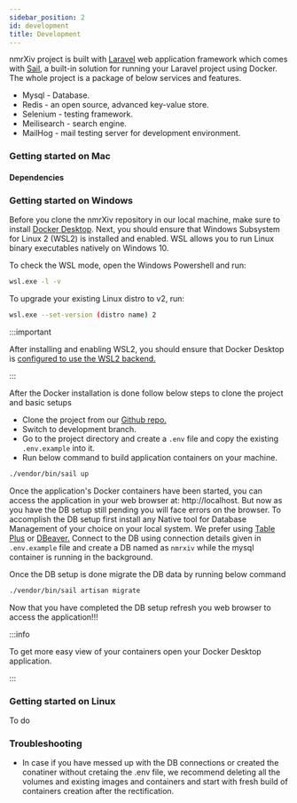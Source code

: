 ```yaml
---
sidebar_position: 2
id: development
title: Development
---
```


nmrXiv project is built with [Laravel](https://laravel.com/docs/8.x) web application framework which comes with [Sail](https://laravel.com/docs/8.x/sail), a built-in solution for running your Laravel project using Docker. 
The whole project is a package of below services and features.
* Mysql - Database.
* Redis - an open source, advanced key-value store.
* Selenium - testing framework.
* Meilisearch - search engine.
* MailHog - mail testing server for development environment.


### Getting started on Mac

#### Dependencies


### Getting started on Windows

Before you clone the nmrXiv repository in our local machine, make sure to install [Docker Desktop](https://www.docker.com/products/docker-desktop). 
Next, you should ensure that Windows Subsystem for Linux 2 (WSL2) is installed and enabled. WSL allows you to run Linux binary executables natively on Windows 10.

To check the WSL mode, open the Windows Powershell and run:

```bash
wsl.exe -l -v
```

To upgrade your existing Linux distro to v2, run:
```bash
wsl.exe --set-version (distro name) 2
```

:::important

After installing and enabling WSL2, you should ensure that Docker Desktop is [configured to use the WSL2 backend.](https://docs.docker.com/desktop/windows/wsl/)

:::

After the Docker installation is done follow below steps to clone the project and basic setups
* Clone the project from our [Github repo.](https://github.com/NFDI4Chem/nmrxiv)
* Switch to development branch.
* Go to the project directory and create a `.env` file and copy the existing `.env.example` into it.
* Run below command to build application containers on your machine. 
```bash
./vendor/bin/sail up
```
Once the application's Docker containers have been started, you can access the application in your web browser at: http://localhost.
But now as you have the DB setup still pending you will face errors on the browser. To accomplish the DB setup first install any Native tool for Database Management of your choice on your local system.
We prefer using [Table Plus](https://tableplus.com/download) or [DBeaver.](https://dbeaver.io/download/)
Connect to the DB using connection details given in `.env.example` file and create a DB named as `nmrxiv` while the mysql container is running in the background. 

Once the DB setup is done migrate the DB data by running below command
```bash
./vendor/bin/sail artisan migrate 
```
Now that you have completed the DB setup refresh you web browser to access the application!!! 

:::info

To get more easy view of your containers open your Docker Desktop application.

:::


### Getting started on Linux

To do

### Troubleshooting

* In case if you have messed up with the DB connections or created the conatiner without cretaing the .env file, we recommend deleting all the volumes and existing images and containers and start with fresh build of containers creation after the rectification.
